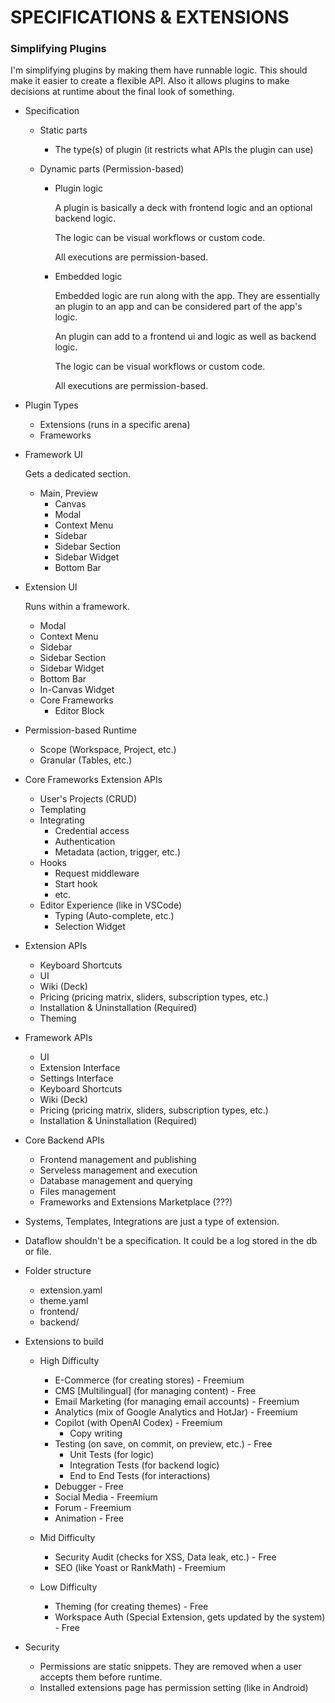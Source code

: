 # SPECIFICATIONS & EXTENSIONS

### Simplifying Plugins

I'm simplifying plugins by making them have runnable logic.
This should make it easier to create a flexible API.
Also it allows plugins to make decisions at runtime about the final look of something.

- Specification

  - Static parts

    - The type(s) of plugin (it restricts what APIs the plugin can use)

  - Dynamic parts (Permission-based)

    - Plugin logic

      A plugin is basically a deck with frontend logic and an optional backend logic.

      The logic can be visual workflows or custom code.

      All executions are permission-based.

    - Embedded logic

      Embedded logic are run along with the app. They are essentially an plugin to an app and can be considered part of the app's logic.

      An plugin can add to a frontend ui and logic as well as backend logic.

      The logic can be visual workflows or custom code.

      All executions are permission-based.

- Plugin Types

  - Extensions (runs in a specific arena)
  - Frameworks

- Framework UI

  Gets a dedicated section.

  - Main, Preview
    - Canvas
    - Modal
    - Context Menu
    - Sidebar
    - Sidebar Section
    - Sidebar Widget
    - Bottom Bar

- Extension UI

  Runs within a framework.

  - Modal
  - Context Menu
  - Sidebar
  - Sidebar Section
  - Sidebar Widget
  - Bottom Bar
  - In-Canvas Widget
  - Core Frameworks
    - Editor Block

- Permission-based Runtime

  - Scope (Workspace, Project, etc.)
  - Granular (Tables, etc.)

- Core Frameworks Extension APIs

  - User's Projects (CRUD)
  - Templating
  - Integrating
    - Credential access
    - Authentication
    - Metadata (action, trigger, etc.)
  - Hooks
    - Request middleware
    - Start hook
    - etc.
  - Editor Experience (like in VSCode)
    - Typing (Auto-complete, etc.)
    - Selection Widget

- Extension APIs

  - Keyboard Shortcuts
  - UI
  - Wiki (Deck)
  - Pricing (pricing matrix, sliders, subscription types, etc.)
  - Installation & Uninstallation (Required)
  - Theming

- Framework APIs

  - UI
  - Extension Interface
  - Settings Interface
  - Keyboard Shortcuts
  - Wiki (Deck)
  - Pricing (pricing matrix, sliders, subscription types, etc.)
  - Installation & Uninstallation (Required)

- Core Backend APIs

  - Frontend management and publishing
  - Serveless management and execution
  - Database management and querying
  - Files management
  - Frameworks and Extensions Marketplace (???)

- Systems, Templates, Integrations are just a type of extension.

- Dataflow shouldn't be a specification. It could be a log stored in the db or file.

- Folder structure

  - extension.yaml
  - theme.yaml
  - frontend/
  - backend/

- Extensions to build

  - High Difficulty

    - E-Commerce (for creating stores) - Freemium
    - CMS [Multilingual] (for managing content) - Free
    - Email Marketing (for managing email accounts) - Freemium
    - Analytics (mix of Google Analytics and HotJar) - Freemium
    - Copilot (with OpenAI Codex) - Freemium
      - Copy writing
    - Testing (on save, on commit, on preview, etc.) - Free
      - Unit Tests (for logic)
      - Integration Tests (for backend logic)
      - End to End Tests (for interactions)
    - Debugger - Free
    - Social Media - Freemium
    - Forum - Freemium
    - Animation - Free

  - Mid Difficulty

    - Security Audit (checks for XSS, Data leak, etc.) - Free
    - SEO (like Yoast or RankMath) - Freemium

  - Low Difficulty

    - Theming (for creating themes) - Free
    - Workspace Auth (Special Extension, gets updated by the system) - Free

- Security
  - Permissions are static snippets. They are removed when a user accepts them before runtime.
  - Installed extensions page has permission setting (like in Android)
